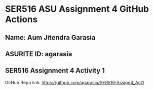 # SER516 ASU Assignment 4 GitHub Actions

## Name: Aum Jitendra Garasia

## ASURITE ID: agarasia

## SER516 Assignment 4 Activity 1

GitHub Repo link: https://github.com/agarasia/SER516-Assign4_Act1
